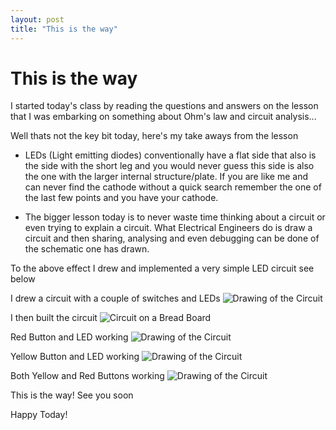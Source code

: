 ```yaml
---
layout: post
title: "This is the way"
---
```

# This is the way

I started today's class by reading the questions and answers on the lesson that I was embarking on something about Ohm's law and circuit analysis...

Well thats not the key bit today, here's my take aways from the lesson

- LEDs (Light emitting diodes) conventionally have a flat side that also is the side with the short leg and you would never guess this side is also the one with the larger internal structure/plate. If you are like me and can never find the cathode without a quick search remember the one of the last few points and you have your cathode.


- The bigger lesson today is to never waste time thinking about a circuit or even trying to explain a circuit. What Electrical Engineers do is draw a circuit and then sharing, analysing and even debugging can be done of the schematic one has drawn.

To the above effect I drew and implemented a very simple LED circuit see below

I drew a circuit with a couple of switches and LEDs
![Drawing of the Circuit](/zacck.github.io/assets/IMG_9142.HEIC)

I then built the circuit
![Circuit on a Bread Board](/zacck.github.io/assets/IMG_9138.HEIC)

Red Button and LED working
![Drawing of the Circuit](/zacck.github.io/assets/IMG_9140.HEIC)

Yellow Button and LED working
![Drawing of the Circuit](/zacck.github.io/assets/IMG_9139.HEIC)

Both Yellow and Red Buttons working
![Drawing of the Circuit](/zacck.github.io/assets/IMG_9141.HEIC)

This is the way! See you soon

Happy Today!
